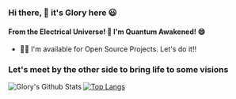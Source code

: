 ### Hi there, 👋 it's Glory here 😃
#### From the Electrical Universe! 🎇 I'm Quantum Awakened! 😄 

- 👨‍💻 I'm available for Open Source Projects. Let's do it!!

### Let's meet by the other side to bring life to some visions

<img align="left" alt="Glory's Github Stats" src="https://github-readme-stats.vercel.app/api?username=goldenglorys&show_icons=true&hide_border=true" />


[![Top Langs](https://github-readme-stats.vercel.app/api/top-langs/?username=goldenglorys&layout=compact)](https://github.com/goldenglorys/github-readme-stats)

<!--
**goldenglorys/goldenglorys** is a ✨ _special_ ✨ repository because its `README.md` (this file) appears on your GitHub profile.

Here are some ideas to get you started:

- 🔭 I’m currently working on ...
- 🌱 I’m currently learning ...
- 👯 I’m looking to collaborate on ...
- 🤔 I’m looking for help with ...
- 💬 Ask me about ...
- 📫 How to reach me: ...
- 😄 Pronouns: ...
- ⚡ Fun fact: ...
-->
